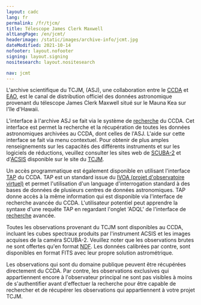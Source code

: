 ```yaml
---
layout: cadc
lang: fr
permalink: /fr/tjcm/
title: Télescope James Clerk Maxwell
altLangPage: /en/jcmt/
headerimage: /static/images/archive-info/jcmt.jpg
dateModified: 2021-10-14
nofooter: layout.nofooter
signing: layout.signing
nositesearch: layout.nositesearch

nav: jcmt
---
```


<p>
  L'archive scientifique du TCJM, (ASJ), une collaboration entre le
  <a href="/fr/" class="ui-link">CCDA</a> et
  <a rel="external" href="http://www.eaobservatory.org" class="ui-link">EAO</a>, est le canal de
  distribution officiel des données astronomique provenant du télescope James
  Clerk Maxwell situé sur le Mauna Kea sur l'île d'Hawaii.
</p>

<p>
  L'interface à l'archive ASJ se fait via le système de
  <a href="/fr/recherche/?collection=JCMT&amp;noexec=true" class="ui-link">recherche</a> du CCDA. Cet
  interface est permet la recherche et la récupération de toutes les données
  astronomiques archivées au CCDA, dont celles de l'ASJ. L'aide sur cette
  interface se fait via menu contextuel. Pour obtenir de plus amples
  renseignements sur les capacités des différents instruments et sur les
  logiciels de réductions, veuillez consulter les sites web de
  <a href="http://www.eaobservatory.org/jcmt/instrumentation/continuum/" rel="external" class="ui-link">SCUBA-2</a> et
  d'<a href="http://www.eaobservatory.org/jcmt/instrumentation/heterodyne/" rel="external" class="ui-link">ACSIS</a>
  disponible sur le site du <a rel="external" href="http://www.eaobservatory.org/jcmt/" class="ui-link">TCJM</a>.
</p>

<p>
  Un accès programmatique est également disponible en utilisant l'interface
  <a href="/tap/" class="ui-link">TAP</a> du CCDA.
  TAP est un standard issue du
  <a rel="external" href="http://www.ivoa.net" class="ui-link">IVOA (projet d'observatoire virtuel)</a>
  et permet
  l'utilisation d'un language d'interrogation standard à des bases de données
  de plusieurs centres de données astronomiques. TAP donne accès à la même
  information qui est disponible via l'interface de recherche avancée du CCDA.
  L'utilisateur potentiel peut apprendre la syntaxe d'une requête TAP en
  regardant l'onglet 'ADQL' de l'interface de
  <a href="/fr/recherche/" class="ui-link">recherche</a> avancée.
</p>

<p>
  Toutes les observations provenant du TCJM sont disponibles au CCDA, incluant
  les cubes spectraux produits par l'instrument ACSIS et les images acquises
  de la caméra SCUBA-2. Veuillez noter que les observations brutes ne sont
  offertes qu'en format <a rel="external" href="http://www.starlink.ac.uk/docs/sun33.htx/node3.html#NDF" class="ui-link">NDF</a>.
  Les données calibrées par contre, sont disponibles  en format FITS avec leur
  propre solution astrométrique.
</p>

<p>
  Les observations qui sont du domaine publique peuvent être récupérées
  directement du CCDA. Par contre, les observations exclusives qui
  appartiennent encore à l'observateur principal ne sont pas visibles à moins
  de s'authentifier avant d'effectuer la recherche pour être capable de
  rechercher et de récupérer les observations qui appartiennent à votre projet
  TCJM.
</p>
